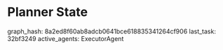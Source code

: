 # Planner State

graph_hash: 8a2ed8f60ab8adcb0641bce618835341264cf906
last_task: 32bf3249
active_agents: ExecutorAgent
